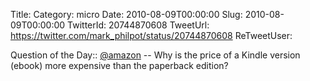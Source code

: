 Title: 
Category: micro
Date: 2010-08-09T00:00:00
Slug: 2010-08-09T00:00:00
TwitterId: 20744870608
TweetUrl: https://twitter.com/mark_philpot/status/20744870608
ReTweetUser: 

Question of the Day:: [@amazon](https://twitter.com/amazon) -- Why is the price of a Kindle version (ebook) more expensive than the paperback edition?